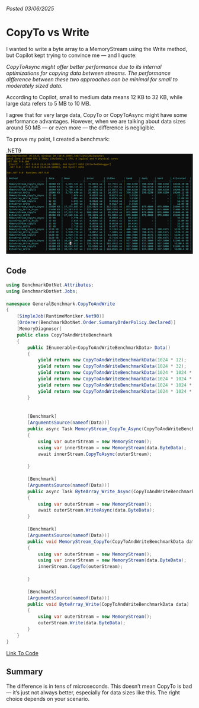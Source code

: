*Posted 03/06/2025*
# CopyTo vs Write

I wanted to write a byte array to a MemoryStream using the Write method, but Copilot kept trying to convince me — and I quote:

*CopyToAsync might offer better performance due to its internal optimizations for copying data between streams. The performance difference between these two approaches can be minimal for small to moderately sized data.*

According to Copilot, small to medium data means 12 KB to 32 KB, while large data refers to 5 MB to 10 MB.

I agree that for very large data, CopyTo or CopyToAsync might have some performance advantages. However, when we are talking about data sizes around 50 MB — or even more — the difference is negligible.

To prove my point, I created a benchmark:

.NET9  
![CopyTo vs Write](./assets/copyToVSWrite_net9.png)

## Code

```csharp
using BenchmarkDotNet.Attributes;
using BenchmarkDotNet.Jobs;

namespace GeneralBenchmark.CopyToAndWrite
{
    [SimpleJob(RuntimeMoniker.Net90)]
    [Orderer(BenchmarkDotNet.Order.SummaryOrderPolicy.Declared)]
    [MemoryDiagnoser]
    public class CopyToAndWriteBenchmark
    {
        public IEnumerable<CopyToAndWriteBenchmarkData> Data()
        {
            yield return new CopyToAndWriteBenchmarkData(1024 * 12);
            yield return new CopyToAndWriteBenchmarkData(1024 * 32);
            yield return new CopyToAndWriteBenchmarkData(1024 * 1024 * 5);
            yield return new CopyToAndWriteBenchmarkData(1024 * 1024 * 10);
            yield return new CopyToAndWriteBenchmarkData(1024 * 1024 * 25);
            yield return new CopyToAndWriteBenchmarkData(1024 * 1024 * 50);
        }


        [Benchmark]
        [ArgumentsSource(nameof(Data))]
        public async Task MemoryStream_CopyTo_Async(CopyToAndWriteBenchmarkData data)
        {
            using var outerStream = new MemoryStream();
            using var innerStream = new MemoryStream(data.ByteData);
            await innerStream.CopyToAsync(outerStream);

        }

        [Benchmark]
        [ArgumentsSource(nameof(Data))]
        public async Task ByteArray_Write_Async(CopyToAndWriteBenchmarkData data)
        {
            using var outerStream = new MemoryStream();
            await outerStream.WriteAsync(data.ByteData);
        }

        [Benchmark]
        [ArgumentsSource(nameof(Data))]
        public void MemoryStream_CopyTo(CopyToAndWriteBenchmarkData data)
        {
            using var outerStream = new MemoryStream();
            using var innerStream = new MemoryStream(data.ByteData);
            innerStream.CopyTo(outerStream);

        }

        [Benchmark]
        [ArgumentsSource(nameof(Data))]
        public void ByteArray_Write(CopyToAndWriteBenchmarkData data)
        {
            using var outerStream = new MemoryStream();
            outerStream.Write(data.ByteData);
        }
    }
}

```

[Link To Code](https://github.com/Gramli/ReflectionBenchmark/tree/feature/gramli-framework)

## Summary
The difference is in tens of microseconds. This doesn’t mean CopyTo is bad — it’s just not always better, especially for data sizes like this. The right choice depends on your scenario.
